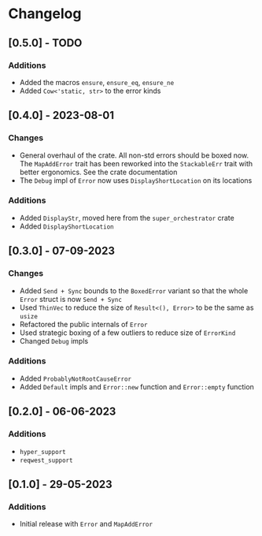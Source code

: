 # Changelog

## [0.5.0] - TODO
### Additions
- Added the macros `ensure`, `ensure_eq`, `ensure_ne`
- Added `Cow<'static, str>` to the error kinds

## [0.4.0] - 2023-08-01
### Changes
- General overhaul of the crate. All non-std errors should be boxed now. The `MapAddError` trait has
  been reworked into the `StackableErr` trait with better ergonomics. See the crate documentation
- The `Debug` impl of `Error` now uses `DisplayShortLocation` on its locations

### Additions
- Added `DisplayStr`, moved here from the `super_orchestrator` crate
- Added `DisplayShortLocation`

## [0.3.0] - 07-09-2023
### Changes
- Added  `Send + Sync` bounds to the `BoxedError` variant so that the whole `Error` struct is now `Send + Sync`
- Used `ThinVec` to reduce the size of `Result<(), Error>` to be the same as `usize`
- Refactored the public internals of `Error`
- Used strategic boxing of a few outliers to reduce size of `ErrorKind`
- Changed `Debug` impls

### Additions
- Added `ProbablyNotRootCauseError`
- Added `Default` impls and `Error::new` function and `Error::empty` function

## [0.2.0] - 06-06-2023
### Additions
- `hyper_support`
- `reqwest_support`

## [0.1.0] - 29-05-2023
### Additions
- Initial release with `Error` and `MapAddError`
